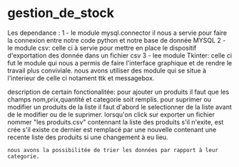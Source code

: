 # gestion_de_stock

Les dependance :
1 - le module mysql.connector 
    il nous a servie pour faire la connexion entre notre code python et notre base de donnée MYSQL
2 - le module csv:
    celle ci à servie pour mettre en place le dispositif d'exportation des donnée dans un fichier csv
3 - lee module Tkinter:
    celle ci fut le module qui nous a permis de faire l'interface graphique et de rendre le travail plus conviviale.
    nous avons utiliser des module qui se situe à l'interieur de celle ci notament ttk et messagebox.

description de certain fonctionalitée:
    pour ajouter un produits il faut que les champs nom,prix,quantité et categorie soit remplis.
    pour suprimer ou modifier un produits de la liste il faut d'abord le selectionner de la liste avant de le modifier ou de le suprimer.
    lorsqu'on click sur exporter un fichier nommer "les produits.csv" contennant la liste des produits s'il n'exite, est crée s'il existe ce dernier est remplacé par une nouvelle contenant une recente liste des produits si une changement à eu lieu.

    nous avons la possibilitée de trier les données par rapport à leur categorie.